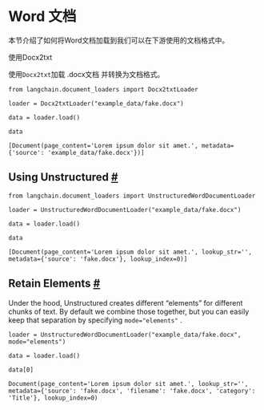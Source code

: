 # Word 文档

本节介绍了如何将Word文档加载到我们可以在下游使用的文档格式中。

使用Docx2txt

使用`Docx2txt`加载 .docx文档 并转换为文档格式。







```
from langchain.document_loaders import Docx2txtLoader

```










```
loader = Docx2txtLoader("example_data/fake.docx")

```










```
data = loader.load()

```










```
data

```








```
[Document(page_content='Lorem ipsum dolor sit amet.', metadata={'source': 'example_data/fake.docx'})]

```








 Using Unstructured
 [#](#using-unstructured "Permalink to this headline")
---------------------------------------------------------------------------







```
from langchain.document_loaders import UnstructuredWordDocumentLoader

```










```
loader = UnstructuredWordDocumentLoader("example_data/fake.docx")

```










```
data = loader.load()

```










```
data

```








```
[Document(page_content='Lorem ipsum dolor sit amet.', lookup_str='', metadata={'source': 'fake.docx'}, lookup_index=0)]

```








 Retain Elements
 [#](#retain-elements "Permalink to this headline")
---------------------------------------------------------------------



 Under the hood, Unstructured creates different “elements” for different chunks of text. By default we combine those together, but you can easily keep that separation by specifying
 `mode="elements"`
 .
 







```
loader = UnstructuredWordDocumentLoader("example_data/fake.docx", mode="elements")

```










```
data = loader.load()

```










```
data[0]

```








```
Document(page_content='Lorem ipsum dolor sit amet.', lookup_str='', metadata={'source': 'fake.docx', 'filename': 'fake.docx', 'category': 'Title'}, lookup_index=0)

```








